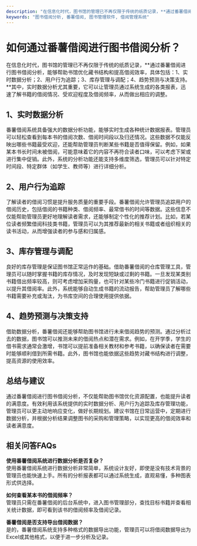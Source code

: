 ```yaml
---
description: "在信息化时代，图书馆的管理已不再仅限于传统的纸质记录，**通过番薯借阅进行图书借阅分析，能够帮助书馆优化藏书结构和提高借阅效率，具体包括：1、实时数据分析；2、用户行为追踪；3、库存管理与调配；4、趋势预测与决策支持。**其中，实时数据分析尤其重要，它可以让管理员通过系统生成的各类报表，迅速了解书籍的借阅情况、受欢迎程度及借阅频率，从而做出相应的调整。"
keywords: "图书借阅分析, 番薯借阅, 图书管理软件, 借阅管理系统"
---
```

# 如何通过番薯借阅进行图书借阅分析？

在信息化时代，图书馆的管理已不再仅限于传统的纸质记录，**通过番薯借阅进行图书借阅分析，能够帮助书馆优化藏书结构和提高借阅效率，具体包括：1、实时数据分析；2、用户行为追踪；3、库存管理与调配；4、趋势预测与决策支持。**其中，实时数据分析尤其重要，它可以让管理员通过系统生成的各类报表，迅速了解书籍的借阅情况、受欢迎程度及借阅频率，从而做出相应的调整。

## 1、实时数据分析

番薯借阅系统具备强大的数据分析功能，能够实时生成各种统计数据报表。管理员可以轻松查看到每本书的借阅次数、借阅时间段以及归还情况。这些数据不仅能反映出哪些书籍最受欢迎，还能帮助管理员判断某些书籍是否值得保留。例如，如果某本书长时间未被借阅，可能意味着它的内容不再符合读者口味，可以考虑下架或进行集中促销。此外，系统的分析功能还能支持多维度筛选，管理员可以针对特定时间段、特定群体（如学生、教师等）进行详细分析。

## 2、用户行为追踪

了解读者的借阅习惯是提升服务质量的重要手段。番薯借阅允许管理员追踪用户的借阅历史，包括借阅的书籍种类、借阅频率、最常借书的时间等数据。这些信息不仅能帮助管理员更好地理解读者需求，还能够制定个性化的推荐计划。比如，若某位读者频繁借阅科技类书籍，管理员可以为其推荐最新的相关书籍或者组织相关的读书活动，从而增强读者的参与感和归属感。

## 3、库存管理与调配

良好的库存管理是保证图书馆正常运作的基础。借助番薯借阅的仓库管理工具，管理员可以随时掌握书籍的库存情况，及时发现短缺或过剩的书籍。一旦发现某类别书籍借出频率较高，则可考虑增加采购量，也可针对某些冷门书籍进行促销活动，以提升其借阅率。此外，系统能够自动生成书籍的流动报告，帮助管理员了解哪些书籍需要补充或淘汰，为书库空间的合理使用提供依据。

## 4、趋势预测与决策支持

借助数据分析，番薯借阅还能够帮助图书馆进行未来借阅趋势的预测。通过分析过去的数据，图书馆可以推测未来的借阅热点和潜在需求。例如，在开学季，学生的借书需求通常会激增，书馆可以提前准备相关教材和参考书籍，以确保读者在需要时能够顺利借到所需书籍。此外，图书馆也能依据这些趋势对藏书结构进行调整，提高资源的使用效率。

## 总结与建议

通过番薯借阅进行图书借阅分析，不仅能帮助图书馆优化资源配置，也能提升读者的满意度。有效利用该系统提供的实时数据分析、用户行为追踪及库存管理功能，管理员可以更主动地响应变化，做好长期规划。建议书馆在日常运营中，定期进行数据分析，并根据分析结果调整图书的采购和管理策略，以实现更高的借阅效率和读者满意度。

## 相关问答FAQs

**使用番薯借阅系统进行数据分析是否复杂？**  
使用番薯借阅系统进行数据分析非常简单，系统设计友好，即使是没有技术背景的管理员也能快速上手。所有的分析报表都可以通过系统生成，直观易懂，多种图表形式供选择。

**如何查看某本书的借阅频率？**  
管理员只需在番薯借阅的后台系统中，进入图书管理部分，查找目标书籍并查看相关统计数据，即可看到该书的借阅频率及借阅记录。

**番薯借阅是否支持导出借阅数据？**  
是的，番薯借阅系统支持多种格式的数据导出功能，管理员可以将借阅数据导出为Excel或其他格式，以便于进一步分析及记录。
